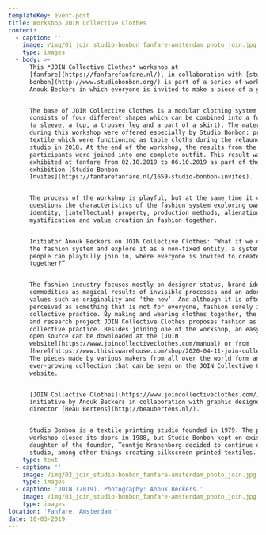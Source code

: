```yaml
---
templateKey: event-post
title: Workshop JOIN Collective Clothes
content:
  - caption: ''
    image: /img/01_join_studio-bonbon_fanfare-amsterdam_photo_join.jpg
    type: images
  - body: >-
      This *JOIN Collective Clothes* workshop at
      [fanfare](https://fanfarefanfare.nl/), in collaboration with [studio
      bonbon](http://www.studiobonbon.org/) is part of a series of workshops by
      Anouk Beckers in which everyone is invited to make a piece of a garment. 


      The base of JOIN Collective Clothes is a modular clothing system that
      consists of four different shapes which can be combined into a full outfit
      (a sleeve, a top, a trouser leg and a part of a skirt). The materials used
      during this workshop were offered especially by Studio Bonbon: printed
      textile which were functioning as table cloths during the relaunch of the
      studio in 2018. At the end of the workshop, the results from the
      participants were joined into one complete outfit. This result was
      exhibited at fanfare from 02.10.2019 to 06.10.2019 as part of the
      exhibition [Studio Bonbon
      Invites](https://fanfarefanfare.nl/1659-studio-bonbon-invites).


      The process of the workshop is playful, but at the same time it critically
      questions the characteristics of the fashion system exploring ownership,
      identity, (intellectual) property, production methods, alienation,
      mystification and value creation in fashion together. 


      Initiator Anouk Beckers on JOIN Collective Clothes: “What if we open up
      the fashion system and explore it as a non-fixed entity, a system where
      people can playfully join in, where everyone is invited to create fashion
      together?”


      The fashion industry focuses mostly on designer status, brand identity,
      commodities as magical results of invisible processes and an adoration of
      values such as originality and ‘the new’. And although it is often
      perceived as something that is not for everyone, fashion surely is a
      collective practice. By making and wearing clothes together, the design
      and research project JOIN Collective Clothes proposes fashion as a
      collective practice. Besides joining one of the workshop, an easy-to-use
      open source can be downloaded at the [JOIN
      website](https://www.joincollectiveclothes.com/manual) or from
      [here](https://www.thisiswarehouse.com/shop/2020-04-11-join-collective-clothes-manual/).
      The pieces made by various makers from all over the world form an
      ever-growing collection that can be seen on the JOIN Collective Clothes
      website.


      [JOIN Collective Clothes](https://www.joincollectiveclothes.com/) is an
      initiative by Anouk Beckers in collaboration with graphic designer and art
      director [Beau Bertens](http://beaubertens.nl/).


      Studio Bonbon is a textile printing studio founded in 1979. The printing
      workshop closed its doors in 1988, but Studio Bonbon kept on existing. As
      daughter of the founder, Teuntje Kranenborg decided to continue on the
      studio, among other things creating silkscreen printed textiles.
    type: text
  - caption: ''
    image: /img/02_join_studio-bonbon_fanfare-amsterdam_photo_join.jpg
    type: images
  - caption: 'JOIN (2019). Photography: Anouk Beckers.'
    image: /img/03_join_studio-bonbon_fanfare-amsterdam_photo_join.jpg
    type: images
location: 'Fanfare, Amsterdam '
date: 10-03-2019
---
```



